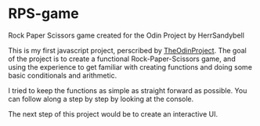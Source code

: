 # RPS-game
Rock Paper Scissors game created for the Odin Project
by HerrSandybell

This is my first javascript project, perscribed by <a href= https://www.theodinproject.com/>TheOdinProject</a>. The goal of the project is to create a functional Rock-Paper-Scissors game, and using the experience to get familiar with creating functions and doing some basic conditionals and arithmetic.

I tried to keep the functions as simple as straight forward as possible. You can follow along a step by step by looking at the console.

The next step of this project would be to create an interactive UI.

